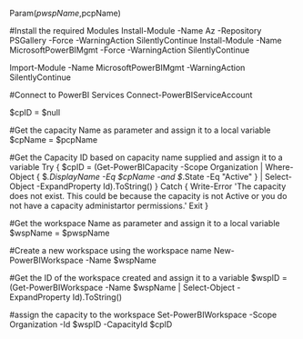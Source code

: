 Param($pwspName,$pcpName)


#Install the required Modules
Install-Module -Name Az -Repository PSGallery -Force -WarningAction SilentlyContinue
Install-Module -Name MicrosoftPowerBIMgmt -Force -WarningAction SilentlyContinue

Import-Module -Name MicrosoftPowerBIMgmt -WarningAction SilentlyContinue

#Connect to PowerBI Services
Connect-PowerBIServiceAccount

$cpID = $null

#Get the capacity Name as parameter and assign it to a local variable
$cpName = $pcpName

#Get the Capacity ID based on capacity name supplied and assign it to a variable
Try {
$cpID = (Get-PowerBICapacity -Scope Organization | Where-Object { $_.DisplayName -Eq $cpName -and $_.State -Eq "Active" } | Select-Object -ExpandProperty Id).ToString()
}
Catch {
	Write-Error 'The capacity does not exist. This could be because the capacity is not Active or you do not have a capacity administartor permissions.' 
	Exit
}  

#Get the workspace Name as parameter and assign it to a local variable
$wspName = $pwspName

#Create a new workspace using the workspace name
New-PowerBIWorkspace -Name $wspName

#Get the ID of the workspace created and assign it to a variable
$wspID = (Get-PowerBIWorkspace -Name $wspName | Select-Object -ExpandProperty Id).ToString()

#assign the capacity to the workspace
Set-PowerBIWorkspace -Scope Organization -Id $wspID -CapacityId $cpID
